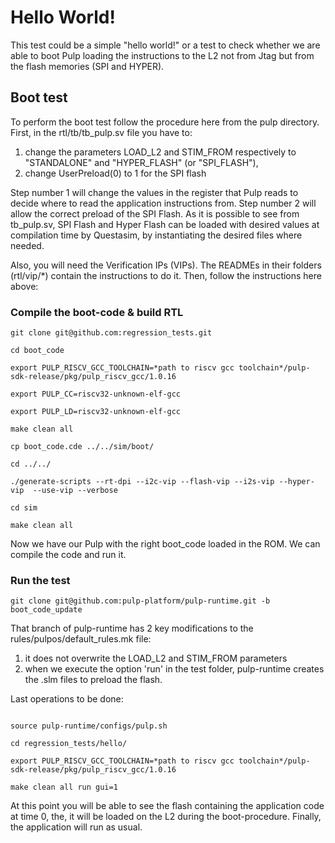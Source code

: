 # Hello World!

This test could be a simple "hello world!" or a test to check whether we are able to boot Pulp loading the instructions to the L2 not from Jtag but from the flash memories (SPI and HYPER). 

## Boot test

To perform the boot test follow the procedure here from the pulp directory. First, in the rtl/tb/tb_pulp.sv file you have to:

 1. change the parameters LOAD_L2 and STIM_FROM respectively to "STANDALONE" and "HYPER_FLASH" (or "SPI_FLASH"),
 2. change UserPreload(0) to 1 for the SPI flash

Step number 1 will change the values in the register that Pulp reads to decide where to read the application instructions from. Step number 2 will allow the correct preload of the SPI Flash. As it is possible to see from tb_pulp.sv, SPI Flash and Hyper Flash can be loaded with desired values at compilation time by Questasim, by instantiating the desired files where needed.

Also, you will need the Verification IPs (VIPs). The READMEs in their folders (rtl/vip/*) contain the instructions to do it. Then, follow the instructions here above: 

### Compile the boot-code & build RTL

```
git clone git@github.com:regression_tests.git 

cd boot_code

export PULP_RISCV_GCC_TOOLCHAIN=*path to riscv gcc toolchain*/pulp-sdk-release/pkg/pulp_riscv_gcc/1.0.16

export PULP_CC=riscv32-unknown-elf-gcc

export PULP_LD=riscv32-unknown-elf-gcc

make clean all 

cp boot_code.cde ../../sim/boot/

cd ../../

./generate-scripts --rt-dpi --i2c-vip --flash-vip --i2s-vip --hyper-vip  --use-vip --verbose

cd sim

make clean all

```
Now we have our Pulp with the right boot_code loaded in the ROM. We can compile the code and run it.

### Run the test

```
git clone git@github.com:pulp-platform/pulp-runtime.git -b boot_code_update

```

That branch of pulp-runtime has 2 key modifications to the rules/pulpos/default_rules.mk file: 

1. it does not overwrite the LOAD_L2 and STIM_FROM parameters 
2. when we execute the option 'run' in the test folder, pulp-runtime creates the .slm files to preload the flash.

Last operations to be done:

```

source pulp-runtime/configs/pulp.sh

cd regression_tests/hello/

export PULP_RISCV_GCC_TOOLCHAIN=*path to riscv gcc toolchain*/pulp-sdk-release/pkg/pulp_riscv_gcc/1.0.16

make clean all run gui=1

```


At this point you will be able to see the flash containing the application code at time 0, the, it will be loaded on the L2 during the boot-procedure. Finally, the application will run as usual.
